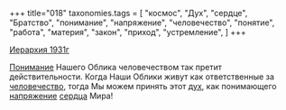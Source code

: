 +++
title="018"
taxonomies.tags = [
 "космос",
 "Дух",
 "сердце",
 "Братство",
 "понимание",
 "напряжение",
 "человечество",
 "понятие",
 "работа",
 "материя",
 "закон",
 "приход",
 "устремление",
]
+++

[Иерархия 1931г](/agni/1931)

[Понимание](/tags/понимание) Нашего Облика человечеством так претит действительности. Когда Наши Облики живут как ответственные за [человечество](/tags/человечество), тогда Мы можем принять этот [дух](/tags/Дух), как понимающего [напряжение](/tags/напряжение) [сердца](/tags/материя) Мира!   

